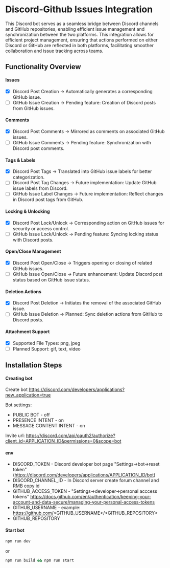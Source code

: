 # Discord-Github Issues Integration
This Discord bot serves as a seamless bridge between Discord channels and GitHub repositories, enabling efficient issue management and synchronization between the two platforms. This integration allows for efficient project management, ensuring that actions performed on either Discord or GitHub are reflected in both platforms, facilitating smoother collaboration and issue tracking across teams.

## Functionality Overview
#### Issues
  - [x] Discord Post Creation -> Automatically generates a corresponding GitHub issue.
  - [ ] GitHub Issue Creation -> Pending feature: Creation of Discord posts from GitHub issues.
#### Comments
  - [x] Discord Post Comments -> Mirrored as comments on associated GitHub issues.
  - [ ] GitHub Issue Comments -> Pending feature: Synchronization with Discord post comments.
#### Tags & Labels
  - [x] Discord Post Tags -> Translated into GitHub issue labels for better categorization.
  - [ ] Discord Post Tag Changes -> Future implementation: Update GitHub issue labels from Discord.
  - [ ] GitHub Issue Label Changes -> Future implementation: Reflect changes in Discord post tags from GitHub.
#### Locking & Unlocking
  - [x] Discord Post Lock/Unlock -> Corresponding action on GitHub issues for security or access control.
  - [ ] GitHub Issue Lock/Unlock -> Pending feature: Syncing locking status with Discord posts.
#### Open/Close Management
  - [x] Discord Post Open/Close -> Triggers opening or closing of related GitHub issues.
  - [ ] GitHub Issue Open/Close -> Future enhancement: Update Discord post status based on GitHub issue status.
#### Deletion Actions
  - [x] Discord Post Deletion -> Initiates the removal of the associated GitHub issue.
  - [ ] GitHub Issue Deletion -> Planned: Sync deletion actions from GitHub to Discord posts.
#### Attachment Support
  - [x] Supported File Types: png, jpeg
  - [ ] Planned Support: gif, text, video

## Installation Steps
#### Creating bot
Create bot https://discord.com/developers/applications?new_application=true

Bot settings: 
  - PUBLIC BOT - off
  - PRESENCE INTENT - on
  - MESSAGE CONTENT INTENT - on

Invite url: https://discord.com/api/oauth2/authorize?client_id=APPLICATION_ID&permissions=0&scope=bot

#### env
  - DISCORD_TOKEN - Discord developer bot page "Settings->bot->reset token" (https://discord.com/developers/applications/APPLICATION_ID/bot)
  - DISCORD_CHANNEL_ID - In Discord server create forum channel and RMB copy id
  - GITHUB_ACCESS_TOKEN - "Settings->developer->personal acccess tokens" https://docs.github.com/en/authentication/keeping-your-account-and-data-secure/managing-your-personal-access-tokens
  - GITHUB_USERNAME - example: https://github.com/<GITHUB_USERNAME>/<GITHUB_REPOSITORY>
  - GITHUB_REPOSITORY

#### Start bot
```bash
npm run dev
```
or
```bash
npm run build && npm run start
```